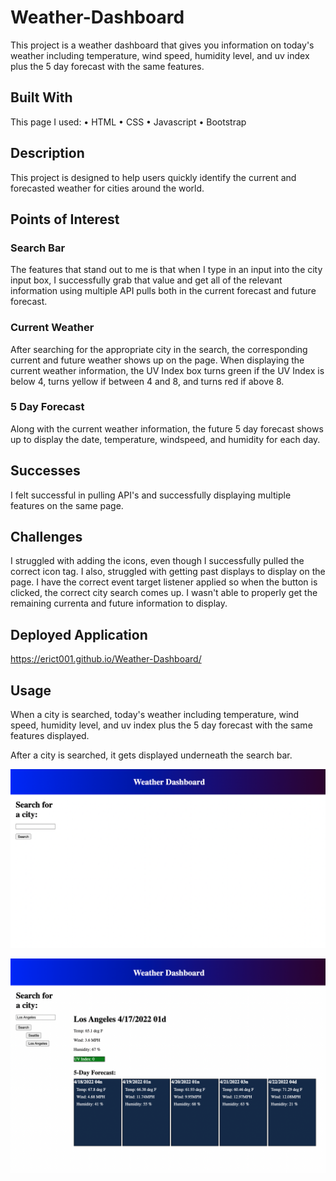 # Weather-Dashboard

This project is a weather dashboard that gives you information on today's weather including temperature, wind speed, humidity level, and uv index plus the 5 day forecast with the same features. 

## Built With
This page I used:
• HTML
• CSS
• Javascript
• Bootstrap

## Description 

This project is designed to help users quickly identify the current and forecasted weather for cities around the world. 


## Points of Interest

### Search Bar
The features that stand out to me is that when I type in an input into the city input box, I successfully grab that value and get all of the relevant information using multiple API pulls both in the current forecast and future forecast. 

### Current Weather
After searching for the appropriate city in the search, the corresponding current and future weather shows up on the page. When displaying the current weather information, the UV Index box turns green if the UV Index is below 4, turns yellow if between 4 and 8, and turns red if above 8. 

### 5 Day Forecast
Along with the current weather information, the future 5 day forecast shows up to display the date, temperature, windspeed, and humidity for each day. 

## Successes

I felt successful in pulling API's and successfully displaying multiple features on the same page. 

## Challenges

I struggled with adding the icons, even though I successfully pulled the correct icon tag. I also, struggled with getting past displays to display on the page. I have the correct event target listener applied so when the button is clicked, the correct city search comes up. I wasn't able to properly get the remaining currenta and future information to display. 

## Deployed Application
https://erict001.github.io/Weather-Dashboard/


## Usage

When a city is searched, today's weather including temperature, wind speed, humidity level, and uv index plus the 5 day forecast with the same features displayed. 

After a city is searched, it gets displayed underneath the search bar. 

![LoadingPage](./maybe%20needed/Screen%20Shot%202022-04-17%20at%207.18.30%20PM.png)

![LoadingPage](./maybe%20needed/Screen%20Shot%202022-04-17%20at%207.18.20%20PM.png)
